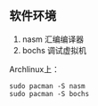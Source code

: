 ## 软件环境

1. nasm 汇编编译器
2. bochs 调试虚拟机

Archlinux上：

```console
sudo pacman -S nasm
sudo pacman -S bochs
```



## 